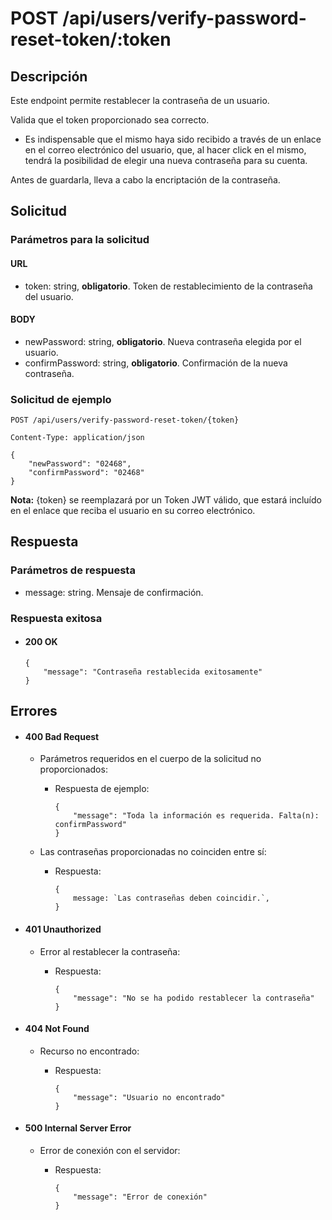 # POST /api/users/verify-password-reset-token/:token

## Descripción

Este endpoint permite restablecer la contraseña de un usuario.

Valida que el token proporcionado sea correcto.

- Es indispensable que el mismo haya sido recibido a través de un enlace en el correo electrónico del usuario, que, al hacer click en el mismo, tendrá la posibilidad de elegir una nueva contraseña para su cuenta.

Antes de guardarla, lleva a cabo la encriptación de la contraseña.

## Solicitud

### Parámetros para la solicitud

#### URL

- token: string, **obligatorio**. Token de restablecimiento de la contraseña del usuario.

#### BODY

- newPassword: string, **obligatorio**. Nueva contraseña elegida por el usuario.
- confirmPassword: string, **obligatorio**. Confirmación de la nueva contraseña.

### Solicitud de ejemplo

```
POST /api/users/verify-password-reset-token/{token}

Content-Type: application/json

{
    "newPassword": "02468",
    "confirmPassword": "02468"
}
```

**Nota:** {token} se reemplazará por un Token JWT válido, que estará incluído en el enlace que reciba el usuario en su correo electrónico.

## Respuesta

### Parámetros de respuesta

- message: string. Mensaje de confirmación.

### Respuesta exitosa

- #### 200 OK

  ```
  {
      "message": "Contraseña restablecida exitosamente"
  }
  ```

## Errores

- #### 400 Bad Request

  - Parámetros requeridos en el cuerpo de la solicitud no proporcionados:

    - Respuesta de ejemplo:

      ```
      {
          "message": "Toda la información es requerida. Falta(n): confirmPassword"
      }
      ```

  - Las contraseñas proporcionadas no coinciden entre sí:

    - Respuesta:

      ```
      {
          message: `Las contraseñas deben coincidir.`,
      }
      ```

- #### 401 Unauthorized

  - Error al restablecer la contraseña:

    - Respuesta:

      ```
      {
          "message": "No se ha podido restablecer la contraseña"
      }
      ```

- #### 404 Not Found

  - Recurso no encontrado:

    - Respuesta:

      ```
      {
          "message": "Usuario no encontrado"
      }
      ```

- #### 500 Internal Server Error

  - Error de conexión con el servidor:

    - Respuesta:

      ```
      {
          "message": "Error de conexión"
      }
      ```
